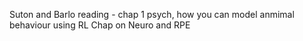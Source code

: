 Suton and Barlo reading - chap 1 psych, how you can model anmimal behaviour using RL
Chap on Neuro and RPE

